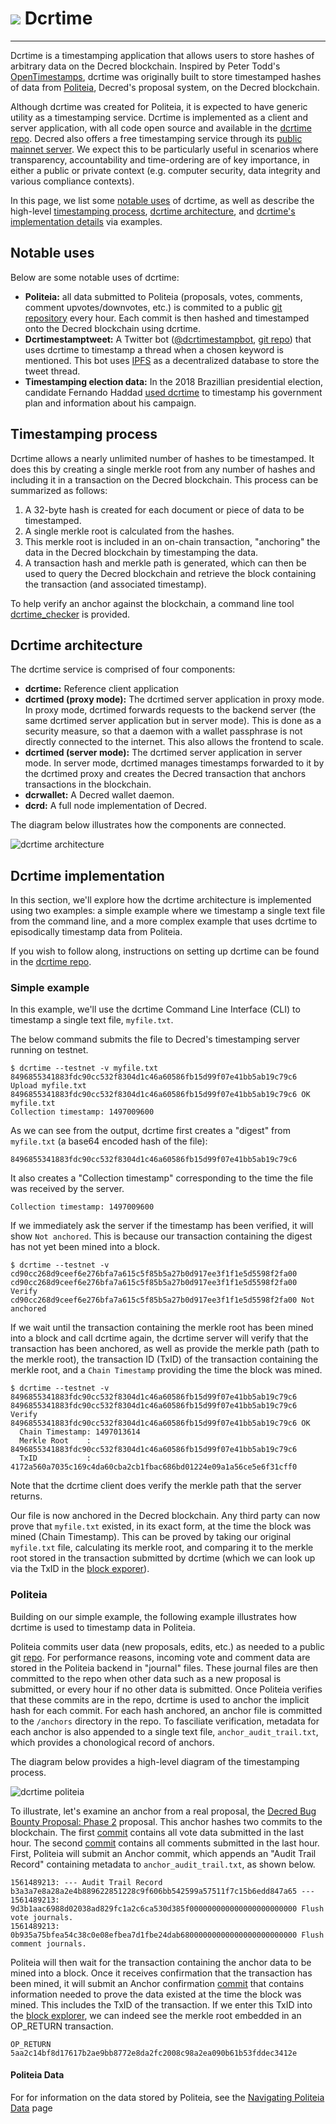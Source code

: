 # <img class="dcr-icon" src="/img/dcr-icons/Servers.svg" /> Dcrtime

---

Dcrtime is a timestamping application that allows users to store hashes of arbitrary data on the Decred blockchain. Inspired by Peter Todd's [OpenTimestamps](https://petertodd.org/2016/opentimestamps-announcement), dcrtime was originally built to store timestamped hashes of data from [Politeia](../governance/politeia/overview.md), Decred's proposal system, on the Decred blockchain. 

Although dcrtime was created for Politeia, it is expected to have generic utility as a timestamping service. Dcrtime is implemented as a client and server application, with all code open source and available in the [dcrtime repo](https://github.com/decred/dcrtime). Decred also offers a free timestamping service through its [public mainnet server](https://timestamp.decred.org/). We expect this to be particularly useful in scenarios where transparency, accountability and time-ordering are of key importance, in either a public or private context (e.g. computer security, data integrity and various compliance contexts).

In this page, we list some [notable uses](#notable-uses) of dcrtime, as well as describe the high-level [timestamping process](#timestamping-process), [dcrtime architecture](#dcrtime-architecture), and [dcrtime's implementation details](#dcrtime-implementation) via examples.

## Notable uses

Below are some notable uses of dcrtime:

* **Politeia:** all data submitted to Politeia (proposals, votes, comments, comment upvotes/downvotes, etc.) is commited to a public [git repository](https://github.com/decred-proposals/mainnet) every hour. Each commit is then hashed and timestamped onto the Decred blockchain using dcrtime. 
* **Dcrtimestamptweet:** A Twitter bot ([@dcrtimestampbot](https://twitter.com/dcrtimestampbot), [git repo](https://github.com/tiagoalvesdulce/dcrtimestamptweet)) that uses dcrtime to timestamp a thread when a chosen keyword is mentioned. This bot uses [IPFS](https://en.wikipedia.org/wiki/InterPlanetary_File_System) as a decentralized database to store the tweet thread. 
* **Timestamping election data:** In the 2018 Brazillian presidential election, candidate Fernando Haddad [used dcrtime](https://cointelegraph.com/news/brazilian-presidential-candidate-uses-blockchain-to-publish-government-plan) to timestamp his government plan and information about his campaign. 

## Timestamping process

Dcrtime allows a nearly unlimited number of hashes to be timestamped. It does this by creating a single merkle root from any number of hashes and including it in a transaction on the Decred blockchain. This process can be summarized as follows:

1. A 32-byte hash is created for each document or piece of data to be timestamped.
1. A single merkle root is calculated from the hashes.
1. This merkle root is included in an on-chain transaction, "anchoring" the data in the Decred blockchain by timestamping the data.
1. A transaction hash and merkle path is generated, which can then be used to query the Decred blockchain and retrieve the block containing the transaction (and associated timestamp).

To help verify an anchor against the blockchain, a command line tool [dcrtime_checker](https://github.com/decred/dcrtime/tree/master/cmd/dcrtime_checker) is provided.  

## Dcrtime architecture

The dcrtime service is comprised of four components:

* **dcrtime:** Reference client application
* **dcrtimed (proxy mode):** The dcrtimed server application in proxy mode. In proxy mode, dcrtimed forwards requests to the backend server (the same dcrtimed server application but in server mode). This is done as a security measure, so that a daemon with a wallet passphrase is not directly connected to the internet. This also allows the frontend to scale.
* **dcrtimed (server mode):** The dcrtimed server application in server mode. In server mode, dcrtimed manages timestamps forwarded to it by the dcrtimed proxy and creates the Decred transaction that anchors transactions in the blockchain.
* **dcrwallet:** A Decred wallet daemon.
* **dcrd:** A full node implementation of Decred.

The diagram below illustrates how the components are connected. 

![dcrtime architecture](/img/dcrtime_architecture_diagram.png)

## Dcrtime implementation

In this section, we'll explore how the dcrtime architecture is implemented using two examples: a simple example where we timestamp a single text file from the command line, and a more complex example that uses dcrtime to episodically timestamp data from Politeia.

If you wish to follow along, instructions on setting up dcrtime can be found in the [dcrtime repo](https://github.com/decred/dcrtime).

### Simple example

In this example, we'll use the dcrtime Command Line Interface (CLI) to timestamp a single text file, `myfile.txt`.

The below command submits the file to Decred's timestamping server running on testnet.

```
$ dcrtime --testnet -v myfile.txt
8496855341883fdc90cc532f8304d1c46a60586fb15d99f07e41bb5ab19c79c6 Upload myfile.txt
8496855341883fdc90cc532f8304d1c46a60586fb15d99f07e41bb5ab19c79c6 OK     myfile.txt
Collection timestamp: 1497009600
```

As we can see from the output, dcrtime first creates a "digest" from `myfile.txt` (a base64 encoded hash of the file):

`8496855341883fdc90cc532f8304d1c46a60586fb15d99f07e41bb5ab19c79c6`

It also creates a "Collection timestamp" corresponding to the time the file was received by the server.

`Collection timestamp: 1497009600`

If we immediately ask the server if the timestamp has been verified, it will show `Not anchored`. This is because our transaction containing the digest has not yet been mined into a block.

```
$ dcrtime --testnet -v
cd90cc268d9ceef6e276bfa7a615c5f85b5a27b0d917ee3f1f1e5d5598f2fa00
cd90cc268d9ceef6e276bfa7a615c5f85b5a27b0d917ee3f1f1e5d5598f2fa00 Verify
cd90cc268d9ceef6e276bfa7a615c5f85b5a27b0d917ee3f1f1e5d5598f2fa00 Not anchored
```

If we wait until the transaction containing the merkle root has been mined into a block and call dcrtime again, the dcrtime server will verify that the transaction has been anchored, as well as provide the merkle path (path to the merkle root), the transaction ID (TxID) of the transaction containing the merkle root, and a `Chain Timestamp` providing the time the block was mined. 

```
$ dcrtime --testnet -v 8496855341883fdc90cc532f8304d1c46a60586fb15d99f07e41bb5ab19c79c6
8496855341883fdc90cc532f8304d1c46a60586fb15d99f07e41bb5ab19c79c6 Verify
8496855341883fdc90cc532f8304d1c46a60586fb15d99f07e41bb5ab19c79c6 OK
  Chain Timestamp: 1497013614
  Merkle Root    : 8496855341883fdc90cc532f8304d1c46a60586fb15d99f07e41bb5ab19c79c6
  TxID           : 4172a560a7035c169c4da60cba2cb1fbac686bd01224e09a1a56ce5e6f31cff0
```

Note that the dcrtime client does verify the merkle path that the server returns. 

Our file is now anchored in the Decred blockchain. Any third party can now prove that `myfile.txt` existed, in its exact form, at the time the block was mined (Chain Timestamp). This can be proved by taking our original `myfile.txt` file, calculating its merkle root, and comparing it to the merkle root stored in the transaction submitted by dcrtime (which we can look up via the TxID in the [block exporer](https://explorer.dcrdata.org/)).

### Politeia

Building on our simple example, the following example illustrates how dcrtime is used to timestamp data in Politeia.

Politeia commits user data (new proposals, edits, etc.) as needed to a public git [repo](https://github.com/decred-proposals/mainnet). For performance reasons, incoming vote and comment data are stored in the Politeia backend in "journal" files. These journal files are then committed to the repo when other data such as a new proposal is submitted, or every hour if no other data is submitted. Once Politeia verifies that these commits are in the repo, dcrtime is used to anchor the implicit hash for each commit. For each hash anchored, an anchor file is committed to the `/anchors` directory in the repo. To fasciliate verification, metadata for each anchor is also appended to a single text file, `anchor_audit_trail.txt`, which provides a chonological record of anchors. 

The diagram below provides a high-level diagram of the timestamping process.

![dcrtime politeia](/img/dcrtime_politeia_diagram.png)

To illustrate, let's examine an anchor from a real proposal, the [Decred Bug Bounty Proposal: Phase 2](https://proposals.decred.org/proposals/073694ed82d34b2bfff51e35220e8052ad4060899b23bc25791a9383375cae70) proposal. This anchor hashes two commits to the blockchain. The first [commit](https://github.com/decred-proposals/mainnet/commit/9125d351db4a429681cd7158d2c17d62a2b47c4c) contains all vote data submitted in the last hour. The second [commit](https://github.com/decred-proposals/mainnet/commit/afcca3b205ab6ec749d26e1903414aa35acd9767) contains all comments submitted in the last hour. First, Politeia will submit an Anchor commit, which appends an "Audit Trail Record" containing metadata to `anchor_audit_trail.txt`, as shown below.  

```
1561489213: --- Audit Trail Record b3a3a7e8a28a2e4b889622851228c9f606bb542599a57511f7c15b6edd847a65 ---
1561489213: 9d3b1aac6988d02038ad829fc1a2c6ca530d385f000000000000000000000000 Flush vote journals.
1561489213: 0b935a75bfea54c38c0e08efbea7d1fbe24dab68000000000000000000000000 Flush comment journals.
```
Politeia will then wait for the transaction containing the anchor data to be mined into a block. Once it receives confirmation that the transaction has been mined, it will submit an Anchor confirmation [commit](https://github.com/decred-proposals/mainnet/commit/233708a380061982fd44bfb64a5ace325cf59315) that contains information needed to prove the data existed at the time the block was mined. This includes the TxID of the transaction. If we enter this TxID into the [block explorer](https://explorer.dcrdata.org/tx/9584e34a8f3c805c2df71f45632c73b69bd9c29b37322d7003cd9cc9b8b8fe2e), we can indeed see the merkle root embedded in an OP_RETURN transaction.

`OP_RETURN 5aa2c14bf8d17617b2ae9bb8772e8da2fc2008c98a2ea090b61b53fddec3412e`

#### Politeia Data

For for information on the data stored by Politeia, see the [Navigating Politeia Data](navigating-politeia-data.md) page



